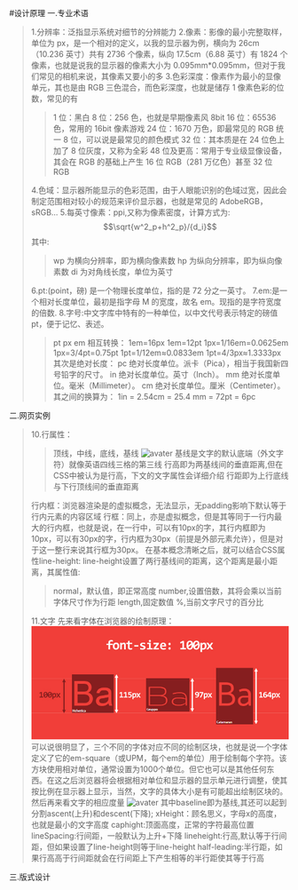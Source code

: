 #设计原理
一.专业术语

> 1.分辨率：泛指显示系统对细节的分辨能力 2.像素：影像的最小完整取样，单位为 px，是一个相对的定义，以我的显示器为例，横向为 26cm（10.236 英寸）共有 2736 个像素，纵向 17.5cm（6.88 英寸）有 1824 个像素，也就是说我的显示器的像素大小为 0.095mm\*0.095mm，但对于我们常见的相机来说，其像素又要小的多 3.色彩深度：像素作为最小的显像单元，其也是由 RGB 三色混合，而色彩深度，也就是储存 1 像素色彩的位数，常见的有
>
> > 1 位：黑白
> > 8 位：256 色，也就是早期像素风 8bit
> > 16 位：65536 色，常用的 16bit 像素游戏
> > 24 位：1670 万色，即最常见的 RGB 统一 8 位，可以说是最常见的颜色模式
> > 32 位：其本质是在 24 位色上加了 8 位灰度，又称为全彩
> > 48 位及更高：常用于专业级显像设备，其会在 RGB 的基础上产生 16 位 RGB（281 万亿色）甚至 32 位 RGB
>
> 4.色域：显示器所能显示的色彩范围，由于人眼能识别的色域过宽，因此会制定范围相对较小的规范来评价显示器，也就是常见的 AdobeRGB，sRGB... 5.每英寸像素：ppi,又称为像素密度，计算方式为:$$\sqrt{w^2_p+h^2_p}/{d_i}$$
> 其中:
>
> > wp 为横向分辨率，即为横向像素数
> > hp 为纵向分辨率，即为纵向像素数
> > di 为对角线长度，单位为英寸
>
> 6.pt:(point，磅) 是一个物理长度单位，指的是 72 分之一英寸。
> 7.em:是一个相对长度单位，最初是指字母 M 的宽度，故名 em。现指的是字符宽度的倍数. 8.字号:中文字库中特有的一种单位，以中文代号表示特定的磅值 pt，便于记忆、表述。
>
> > pt px em 相互转换：
> > 1em=16px
> > 1em=12pt
> > 1px=1/16em=0.0625em
> > 1px=3/4pt=0.75pt
> > 1pt=1/12em≈0.0833em
> > 1pt=4/3px≈1.3333px
> > 其次是绝对长度：
> > pc 绝对长度单位。派卡（Pica），相当于我国新四号铅字的尺寸。
> > in 绝对长度单位。英寸（Inch）。
> > mm 绝对长度单位。毫米（Millimeter）。
> > cm 绝对长度单位。厘米（Centimeter）。
> > 其之间的换算为：
> > 1in = 2.54cm = 25.4 mm = 72pt = 6pc
>
二.网页实例 
>10.行属性：
> >顶线，中线，底线，基线
> >![avater](04191645-6676816d69204555beb3374d3daa5277.png)
>>基线是文字的默认底端（外文字符）就像英语四线三格的第三线
> >行高即为两基线间的垂直距离,但在CSS中被认为是行高，下文的文字属性会详细介绍
> >行距即为上行底线与下行顶线间的垂直距离
>
>行内框：浏览器渲染是的虚拟概念，无法显示，无padding影响下默认等于行内元素的内容区域
>行框：同上，亦是虚拟概念，但是其等同于一行内最大的行内框，也就是说，在一行中，可以有10px的字，其行内框即为10px，可以有30px的字，行内框为30px（前提是外部元素允许），但是对于这一整行来说其行框为30px。
>在基本概念清晰之后，就可以结合CSS属性line-height:
>line-height设置了两行基线间的距离，这个距离是最小距离，其属性值:
>>normal，默认值，即正常高度
>>number,设置倍数，其将会乘以当前字体尺寸作为行距
>>length,固定数值
>>%,当前文字尺寸的百分比
>
>11.文字
>先来看字体在浏览器的绘制原理：
>![avater](font-size-line-height.png)
>可以说很明显了，三个不同的字体对应不同的绘制区块，也就是说一个字体定义了它的em-square（或UPM，每个em的单位）用于绘制每个字符。该方块使用相对单位，通常设置为1000个单位。但它也可以是其他任何东西。在这之后浏览器将会根据相对单位和显示器的显示单元进行调整，使其按比例在显示器上显示，当然，文字的具体大小是有可能超出绘制区块的。
>然后再来看文字的相应度量
>![avater](Snipaste_2019-04-06_08-00-08.png)
>其中baseline即为基线,其还可以起到分割ascent(上升)和descent(下降);
>xHeight：顾名思义，字母x的高度，也就是最小的文字高度
>caphight:顶面高度，正常的字符最高位置
>lineSpacing:行间距，一般默认为上升+下降
>lineheight:行高,默认等于行间距，但如果设置了line-height则等于line-height
>half-leading:半行距，如果行高高于行间距就会在行间距上下产生相等的半行距使其等于行高

三.版式设计
